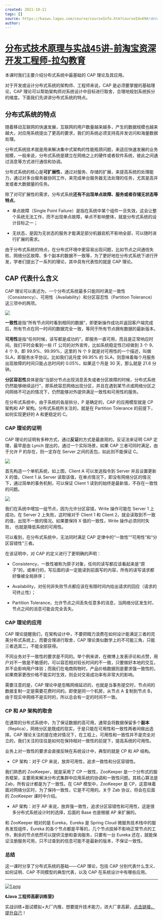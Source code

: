 ```yaml
---
created: 2021-10-11
tags: []
source: https://kaiwu.lagou.com/course/courseInfo.htm?courseId=69#/detail/pc?id=1898
author: 
---
```


# [分布式技术原理与实战45讲-前淘宝资深开发工程师-拉勾教育](https://kaiwu.lagou.com/course/courseInfo.htm?courseId=69#/detail/pc?id=1898)


本课时我们主要介绍分布式系统中最基础的 CAP 理论及其应用。

  
对于开发或设计分布式系统的架构师、工程师来说，CAP 是必须要掌握的基础理论，CAP 理论可以帮助架构师对系统设计中目标进行取舍，合理地规划系统拆分的维度。下面我们先讲讲分布式系统的特点。

## 分布式系统的特点

随着移动互联网的快速发展，互联网的用户数量越来越多，产生的数据规模也越来越大，对应用系统提出了更高的要求，我们的系统必须支持高并发访问和海量数据处理。

  
分布式系统技术就是用来解决集中式架构的性能瓶颈问题，来适应快速发展的业务规模，一般来说，分布式系统是建立在网络之上的硬件或者软件系统，彼此之间通过消息等方式进行通信和协调。

  
分布式系统的核心是**可扩展性**，通过对服务、存储的扩展，来提高系统的处理能力，通过对多台服务器协同工作，来完成单台服务器无法处理的任务，尤其是高并发或者大数据量的任务。

  
除了对可扩展性的需求，分布式系统**还有不出现单点故障、服务或者存储无状态等特点**。

-   单点故障（Single Point Failure）是指在系统中某个组件一旦失效，这会让整个系统无法工作，而不出现单点故障，单点不影响整体，就是分布式系统的设计目标之一；
    
-   无状态，是因为无状态的服务才能满足部分机器宕机不影响全部，可以随时进行扩展的需求。
    

  
由于分布式系统的特点，在分布式环境中更容易出现问题，比如节点之间通信失败、网络分区故障、多个副本的数据不一致等，为了更好地在分布式系统下进行开发，学者们提出了一系列的理论，其中具有代表性的就是 CAP 理论。

## CAP 代表什么含义

CAP 理论可以表述为，一个分布式系统最多只能同时满足一致性（Consistency）、可用性（Availability）和分区容忍性（Partition Tolerance）这三项中的两项。

  
![](https://s0.lgstatic.com/i/image3/M01/07/64/Ciqah16ER_SAGmCqAADG3jNX34o901.png)

**一致性**是指“所有节点同时看到相同的数据”，即更新操作成功并返回客户端完成后，所有节点在同一时间的数据完全一致，等同于所有节点拥有数据的最新版本。

  
**可用性**是指“任何时候，读写都是成功的”，即服务一直可用，而且是正常响应时间。我们平时会看到一些 IT 公司的对外宣传，比如系统稳定性已经做到 3 个 9、4 个 9，即 99.9%、99.99%，这里的 N 个 9 就是对可用性的一个描述，叫做 SLA，即服务水平协议。比如我们说月度 99.95% 的 SLA，则意味着每个月服务出现故障的时间只能占总时间的 0.05%，如果这个月是 30 天，那么就是 21.6 分钟。

  
**分区容忍性**具体是指“当部分节点出现消息丢失或者分区故障的时候，分布式系统仍然能够继续运行”，即系统容忍网络出现分区，并且在遇到某节点或网络分区之间网络不可达的情况下，仍然能够对外提供满足一致性和可用性的服务。

  
在分布式系统中，由于系统的各层拆分，P 是确定的，CAP 的应用模型就是 CP 架构和 AP 架构。分布式系统所关注的，就是在 Partition Tolerance 的前提下，如何实现更好的 A 和更稳定的 C。

### CAP 理论的证明

CAP 理论的证明有多种方式，通过**反证**的方式是最直观的。反证法来证明 CAP 定理，最早是由 Lynch 提出的，通过一个实际场景，如果 CAP 三者可同时满足，由于允许 P 的存在，则一定存在 Server 之间的丢包，如此则不能保证 C。

  
![](https://s0.lgstatic.com/i/image3/M01/80/7B/Cgq2xl6ER_SAIiA0AACyIE8xkbY529.png)

  
首先构造一个单机系统，如上图，Client A 可以发送指令到 Server 并且设置更新 X 的值，Client 1 从 Server 读取该值，在单点情况下，即没有网络分区的情况下，通过简单的事务机制，可以保证 Client 1 读到的始终是最新值，不存在一致性的问题。

  
![](https://s0.lgstatic.com/i/image3/M01/07/64/Ciqah16ER_SAbt2BAAGrjnzOmj0352.png)

  
我们在系统中增加一组节点，因为允许分区容错，Write 操作可能在 Server 1 上成功，在 Server 2 上失败，这时候对于 Client 1 和 Client 2，就会读取到不一致的值，出现不一致的情况。如果要保持 X 值的一致性，Write 操作必须同时失败， 也就是降低系统的可用性。

  
可以看到，在分布式系统中，无法同时满足 CAP 定律中的“一致性”“可用性”和“分区容错性”三者。

  
在该证明中，对 CAP 的定义进行了更明确的声明：

-   Consistency，一致性被称为原子对象，任何的读写都应该看起来是“原子”的，或串行的，写后面的读一定能读到前面写的内容，所有的读写请求都好像被全局排序；
    
-   Availability，对任何非失败节点都应该在有限时间内给出请求的回应（请求的可终止性）；
    
-   Partition Tolerance，允许节点之间丢失任意多的消息，当网络分区发生时，节点之间的消息可能会完全丢失。
    

### CAP 理论的应用

CAP 理论提醒我们，在架构设计中，不要把精力浪费在如何设计能满足三者的完美分布式系统上，而要合理进行取舍，CAP 理论类似数学上的不可能三角，只能三者选其二，不能全部获得。

  
不同业务对于一致性的要求是不同的。举个例来讲，在微博上发表评论和点赞，用户对不一致是不敏感的，可以容忍相对较长时间的不一致，只要做好本地的交互，并不会影响用户体验；而我们在电商购物时，产品价格数据则是要求强一致性的，如果商家更改价格不能实时生效，则会对交易成功率有非常大的影响。

  
需要注意的是，CAP 理论中是忽略网络延迟的，也就是当事务提交时，节点间的数据复制一定是需要花费时间的。即使是同一个机房，从节点 A 复制到节点 B，由于现实中网络不是实时的，所以总会有一定的时间不一致。

### CP 和 AP 架构的取舍

在通常的分布式系统中，为了保证数据的高可用，通常会将数据保留多个**副本**（Replica），网络分区是既成的现实，于是只能在可用性和一致性两者间做出选择。CAP 理论关注的是在绝对情况下，在工程上，可用性和一致性并不是完全对立的，我们关注的往往是如何在保持相对一致性的前提下，提高系统的可用性。

业务上对一致性的要求会直接反映在系统设计中，典型的就是 CP 和 AP 结构。

-   CP 架构：对于 CP 来说，放弃可用性，追求一致性和分区容错性。
    

我们熟悉的 ZooKeeper，就是采用了 CP 一致性，ZooKeeper 是一个分布式的服务框架，主要用来解决分布式集群中应用系统的协调和一致性问题。其核心算法是 Zab，所有设计都是为了一致性。在 CAP 模型中，ZooKeeper 是 CP，这意味着面对网络分区时，为了保持一致性，它是不可用的。关于 Zab 协议，将会在后面的 ZooKeeper 课时中介绍。

-   AP 架构：对于 AP 来说，放弃强一致性，追求分区容错性和可用性，这是很多分布式系统设计时的选择，后面的 Base 也是根据 AP 来扩展的。
    

和 ZooKeeper 相对的是 Eureka，Eureka 是 Spring Cloud 微服务技术栈中的服务发现组件，Eureka 的各个节点都是平等的，几个节点挂掉不影响正常节点的工作，剩余的节点依然可以提供注册和查询服务，只要有一台 Eureka 还在，就能保证注册服务可用，只不过查到的信息可能不是最新的版本，不保证一致性。

### 总结

这一课时分享了分布式系统的基础——CAP 理论，包括 CAP 分别代表什么含义、如何证明、CAP 不同模型的典型代表，以及 CAP 在系统设计中有哪些应用。

___

[![1.png](https://s0.lgstatic.com/i/image/M00/6D/3E/CgqCHl-s60-AC0B_AAhXSgFweBY762.png)](https://shenceyun.lagou.com/t/Mka)

**《Java 工程师高薪训练营》**

实战训练+面试模拟+大厂内推，想要提升技术能力，进大厂拿高薪，[点击链接，提升自己](https://shenceyun.lagou.com/t/Mka)！
